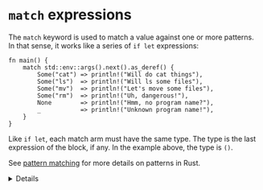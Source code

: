 # `match` expressions

The `match` keyword is used to match a value against one or more patterns. In
that sense, it works like a series of `if let` expressions:

```rust,editable
fn main() {
    match std::env::args().next().as_deref() {
        Some("cat") => println!("Will do cat things"),
        Some("ls")  => println!("Will ls some files"),
        Some("mv")  => println!("Let's move some files"),
        Some("rm")  => println!("Uh, dangerous!"),
        None        => println!("Hmm, no program name?"),
        _           => println!("Unknown program name!"),
    }
}
```

Like `if let`, each match arm must have the same type. The type is the last
expression of the block, if any. In the example above, the type is `()`.

See [pattern matching](../pattern-matching.md) for more details on patterns in
Rust.

<details>

* Save the match expression to a variable and print it out.
* Remove `.as_deref()` and explain the error.
    * `std::env::args().next()` returns an `Option<String>`, but we cannot match against `String`.
    * `as_deref()` transforms an `Option<T>` to `Option<&T::Target>`. In our case, this turns `Option<String>` into `Option<&str>`.
    * We can now use pattern matching to match against the `&str` inside `Option`.
</details>

